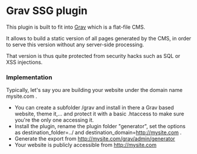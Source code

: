 # Grav SSG plugin

This plugin is built to fit into [Grav](https://getgrav.org/) which is a flat-file CMS.

It allows to build a static version of all pages generated by the CMS, in order to serve this version without any server-side processing.

That version is thus quite protected from security hacks such as SQL or XSS injections.

### Implementation

Typically, let's say you are building your website under the domain name mysite.com .

- You can create a subfolder /grav and install in there a Grav based website, theme it,... and protect it with a basic .htaccess to make sure you're the only one accessing it.
- Install the plugin, rename the plugin folder "generator", set the options as destination_folder=../ and destination_domain=http://mysite.com .
- Generate the export from http://mysite.com/grav/admin/generator
- Your website is publicly accessible from http://mysite.com
